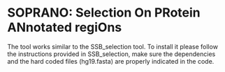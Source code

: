 # SOPRANO: Selection On PRotein ANnotated regiOns

The tool works similar to the SSB_selection tool. To install it please follow the instructions provided in SSB_selection, make sure the dependencies and the hard coded files (hg19.fasta) are properly indicated in the code.
